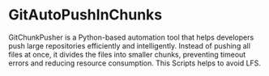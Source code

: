 # GitAutoPushInChunks
GitChunkPusher is a Python-based automation tool that helps developers push large repositories efficiently and intelligently. Instead of pushing all files at once, it divides the files into smaller chunks, preventing timeout errors and reducing resource consumption. This Scripts helps to avoid LFS.

